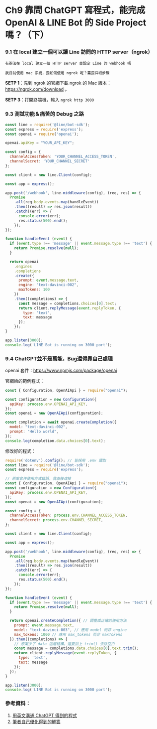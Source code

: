 # Ch9	靠問 ChatGPT 寫程式，能完成 OpenAI & LINE Bot 的 Side Project 嗎？（下）

### 9.1	在 local 建立一個可以讓 Line 訪問的 HTTP server（ngrok）

`有辦法在 local 建立一個 HTTP server 並設定 Line 的 webhook 嗎`

`我目前使用 mac 系統，要如何使用 ngrok 呢？需要詳細步驟`

**SETP 1**：先到 ngrok 的官網下載 ngrok 的 Mac 版本：https://ngrok.com/download 。

**SETP 3**：打開終端機，輸入 `ngrok http 3000`

### 9.3	測試功能＆痛苦的 Debug 之路

```js
const line = require('@line/bot-sdk');
const express = require('express');
const openai = require('openai');

openai.apiKey = "YOUR_API_KEY";

const config = {
  channelAccessToken: 'YOUR_CHANNEL_ACCESS_TOKEN',
  channelSecret: 'YOUR_CHANNEL_SECRET'
};

const client = new line.Client(config);

const app = express();

app.post('/webhook', line.middleware(config), (req, res) => {
  Promise
    .all(req.body.events.map(handleEvent))
    .then((result) => res.json(result))
    .catch((err) => {
      console.error(err);
      res.status(500).end();
    });
});

function handleEvent (event) {
  if (event.type !== 'message' || event.message.type !== 'text') {
    return Promise.resolve(null);
  }

  return openai
    .engines
    .completions
    .create({
      prompt: event.message.text,
      engine: "text-davinci-002",
      maxTokens: 100
    })
    .then((completions) => {
      const message = completions.choices[0].text;
      return client.replyMessage(event.replyToken, {
        type: 'text',
        text: message
      });
    });
}

app.listen(3000);
console.log('LINE Bot is running on 3000 port');
```

### 9.4	ChatGPT並不是萬能，Bug還得靠自己處理

openai 套件：https://www.npmjs.com/package/openai

官網給的範例程式：
```js
const { Configuration, OpenAIApi } = require("openai");

const configuration = new Configuration({
  apiKey: process.env.OPENAI_API_KEY,
});
const openai = new OpenAIApi(configuration);

const completion = await openai.createCompletion({
  model: "text-davinci-002",
  prompt: "Hello world",
});
console.log(completion.data.choices[0].text);
```

修改好的程式：
```js
require('dotenv').config(); // 皆採用 .env 讀取
const line = require('@line/bot-sdk');
const express = require('express');

// 原案套件使用方式錯誤，我直接改掉
const { Configuration, OpenAIApi } = require("openai"); 
const configuration = new Configuration({
  apiKey: process.env.OPENAI_API_KEY,
});
const openai = new OpenAIApi(configuration);

const config = {
  channelAccessToken: process.env.CHANNEL_ACCESS_TOKEN,
  channelSecret: process.env.CHANNEL_SECRET,
};

const client = new line.Client(config);

const app = express();

app.post('/webhook', line.middleware(config), (req, res) => {
  Promise
    .all(req.body.events.map(handleEvent))
    .then((result) => res.json(result))
    .catch((err) => {
      console.error(err);
      res.status(500).end();
    });
});

function handleEvent (event) {
  if (event.type !== 'message' || event.message.type !== 'text') {
    return Promise.resolve(null);
  }

  return openai.createCompletion({ // 調整成正確的使用方法
    prompt: event.message.text,
    model: "text-davinci-003", // 應用 model 而非 engine
    max_tokens: 1000 // 應用 max_tokens 而非 maxTokens
  }).then((completions) => {
    // 原案少了 data 這層結構，還要加上 trim() 去除空白
    const message = completions.data.choices[0].text.trim();
    return client.replyMessage(event.replyToken, {
      type: 'text',
      text: message
    });
  });
}

app.listen(3000);
console.log('LINE Bot is running on 3000 port');
```

### 參考資料：
1.	[用英文溝通 ChatGPT 得到的程式](https://github.com/dean9703111/chatGPT/blob/master/Ch09/myproject/en-index.js)
2.	[筆者自己優化得到的解答](https://github.com/dean9703111/chatGPT/blob/master/Ch09/myproject/index.js)
